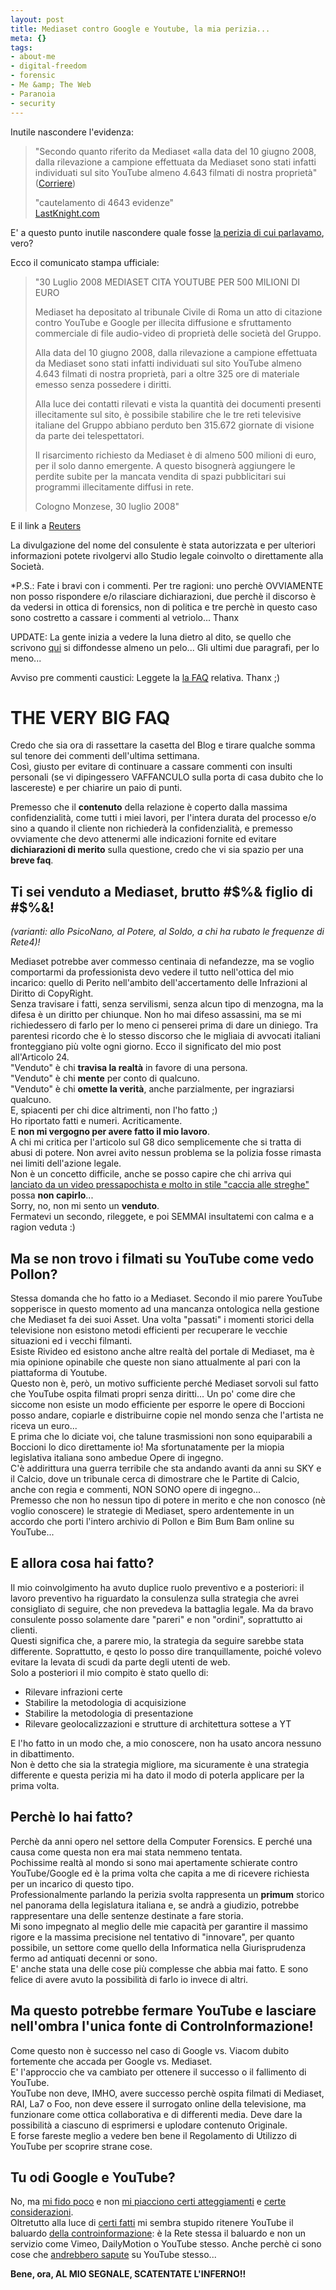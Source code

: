 ```yaml
--- 
layout: post
title: Mediaset contro Google e Youtube, la mia perizia...
meta: {}
tags: 
- about-me
- digital-freedom
- forensic
- Me &amp; The Web
- Paranoia
- security
---
```

Inutile nascondere l'evidenza:  
  
> "Secondo quanto riferito da Mediaset «alla data del 10 giugno 2008, dalla rilevazione a campione effettuata da Mediaset sono stati infatti individuati sul sito YouTube almeno 4.643 filmati di nostra proprietà"  
> ([Corriere](http://www.corriere.it/economia/08_luglio_30/mediaset_google_youtube_03e96c96-5e32-11dd-9ccd-00144f02aabc.shtml))
> 
> "cautelamento di 4643 evidenze"  
> [LastKnight.com](http://www.lastknight.com/2008/07/17/ed-una-forensics-di-parte-e-andata/)  
  
E' a questo punto inutile nascondere quale fosse [la perizia di cui parlavamo](http://www.lastknight.com/2008/07/17/ed-una-forensics-di-parte-e-andata/), vero?   
  
Ecco il comunicato stampa ufficiale:  
  
> "30 Luglio 2008
> MEDIASET CITA YOUTUBE PER 500 MILIONI DI EURO  
>  
> Mediaset ha depositato al tribunale Civile di Roma un atto di citazione contro YouTube e Google per illecita diffusione e sfruttamento commerciale di file audio-video di proprietà delle società del Gruppo.  
>  
> Alla data del 10 giugno 2008, dalla rilevazione a campione effettuata da Mediaset sono stati infatti individuati sul sito YouTube almeno 4.643 filmati di nostra proprietà, pari a oltre 325 ore di materiale emesso senza possedere i diritti.  
>  
> Alla luce dei contatti rilevati e vista la quantità dei documenti presenti illecitamente sul sito, è possibile stabilire che le tre reti televisive italiane del Gruppo abbiano perduto ben 315.672 giornate di visione da parte dei telespettatori.  
>  
> Il risarcimento richiesto da Mediaset è di almeno 500 milioni di euro, per il solo danno emergente. A questo bisognerà aggiungere le perdite subite per la mancata vendita di spazi pubblicitari sui programmi illecitamente diffusi in rete.  
>  
> Cologno Monzese, 30 luglio 2008"  
  
E il link a [Reuters](http://uk.reuters.com/article/governmentFilingsNews/idUKL04549520080730)  
  
La divulgazione del nome del consulente è stata autorizzata e per ulteriori informazioni potete rivolgervi allo Studio legale coinvolto o direttamente alla Società.  
  
*P.S.: Fate i bravi con i commenti. Per tre ragioni: uno perchè OVVIAMENTE non posso rispondere e/o rilasciare dichiarazioni, due perchè il discorso è da vedersi in ottica di forensics, non di politica e tre perchè in questo caso sono costretto a cassare i commenti al vetriolo... Thanx  
  
UPDATE: La gente inizia a vedere la luna dietro al dito, se quello che scrivono [qui](http://digitaldaily.allthingsd.com/20080730/youtube-to-mediaset-spa-va-allinferno/) si diffondesse almeno un pelo... Gli ultimi due paragrafi, per lo meno...  
  
<div class="notice">
Avviso pre commenti caustici: Leggete la <A href="http://www.lastknight.com/2008/08/04/the-very-big-faq-of-mediaset-vs-youtube/">la FAQ</A> relativa. Thanx ;)
</div>  

<!--more-->

<H1>THE VERY BIG FAQ</h1>    
  
Credo che sia ora di rassettare la casetta del Blog e tirare qualche somma sul tenore dei commenti dell'ultima settimana.  
Così, giusto per evitare di continuare a cassare commenti con insulti personali (se vi dipingessero VAFFANCULO sulla porta di casa dubito che lo lascereste) e per chiarire un paio di punti.  
  
Premesso che il **contenuto** della relazione è coperto dalla massima confidenzialità, come tutti i miei lavori, per l'intera durata del processo e/o sino a quando il cliente non richiederà la confidenzialità, e premesso ovviamente che devo attenermi alle indicazioni fornite ed evitare **dichiarazioni di merito** sulla questione, credo che vi sia spazio per una **breve faq**.  
  
<h2>Ti sei venduto a Mediaset, brutto #$%& figlio di #$%&!</h2>  

*(varianti: allo PsicoNano, al Potere, al Soldo, a chi ha rubato le frequenze di Rete4)!*  
  
Mediaset potrebbe aver commesso centinaia di nefandezze, ma se voglio comportarmi da professionista devo vedere il tutto nell'ottica del mio incarico: quello di Perito nell'ambito dell'accertamento delle Infrazioni al Diritto di CopyRight.  
Senza travisare i fatti, senza servilismi, senza alcun tipo di menzogna, ma la difesa è un diritto per chiunque. Non ho mai difeso assassini, ma se mi richiedessero di farlo per lo meno ci penserei prima di dare un diniego. Tra parentesi ricordo che è lo stesso discorso che le migliaia di avvocati italiani fronteggiano più volte ogni giorno. Ecco il significato del mio post all'Articolo 24.   
"Venduto" è chi **travisa la realtà** in favore di una persona.  
"Venduto" è chi **mente** per conto di qualcuno.  
"Venduto" è chi **omette la verità**, anche parzialmente, per ingraziarsi qualcuno.  
E, spiacenti per chi dice altrimenti, non l'ho fatto ;)  
Ho riportato fatti e numeri. Acriticamente.  
E **non mi vergogno per avere fatto il mio lavoro**.  
A chi mi critica per l'articolo sul G8 dico semplicemente che si tratta di abusi di potere. Non avrei avito nessun problema se la polizia fosse rimasta nei limiti dell'azione legale.  
Non è un concetto difficile, anche se posso capire che chi arriva qui [lanciato da un video pressapochista e molto in stile "caccia alle streghe"](http://byoblu.com/a7f8e423-2a4c-41c5-9106-6b554ad59de5/post.aspx) possa **non capirlo**...  
Sorry, no, non mi sento un **venduto**.  
Fermatevi un secondo, rileggete, e poi SEMMAI insultatemi con calma e a ragion veduta :)     
  
<h2>Ma se non trovo i filmati su YouTube come vedo Pollon?</h2>  
  
Stessa domanda che ho fatto io a Mediaset. Secondo il mio parere YouTube sopperisce in questo momento ad una mancanza ontologica nella gestione che Mediaset fa dei suoi Asset. Una volta "passati" i momenti storici della televisione non esistono metodi efficienti per recuperare le vecchie situazioni ed i vecchi filmanti.  
Esiste Rivideo ed esistono anche altre realtà del portale di Mediaset, ma è mia opinione opinabile che queste non siano attualmente al pari con la piattaforma di Youtube.  
Questo non è, però, un motivo sufficiente perché Mediaset sorvoli sul fatto che YouTube ospita filmati propri senza diritti... Un po' come dire che siccome non esiste un modo efficiente per esporre le opere di Boccioni posso andare, copiarle e distribuirne copie nel mondo senza che l'artista ne riceva un euro...  
E prima che lo diciate voi, che talune trasmissioni non sono equiparabili a Boccioni lo dico direttamente io! Ma sfortunatamente per la miopia legislativa italiana sono ambedue Opere di ingegno.  
C'è addirittura una guerra terribile che sta andando avanti da anni su SKY e il Calcio, dove un tribunale cerca di dimostrare che le Partite di Calcio, anche con regia e commenti, NON SONO opere di ingegno...  
Premesso che non ho nessun tipo di potere in merito e che non conosco (nè voglio conoscere) le strategie di Mediaset, spero ardentemente in un accordo che porti l'intero archivio di Pollon e Bim Bum Bam online su YouTube...  
  
<h2>E allora cosa hai fatto?</h2>  
  
Il mio coinvolgimento ha avuto duplice ruolo preventivo e a posteriori: il lavoro preventivo ha riguardato la consulenza sulla strategia che avrei consigliato di seguire, che non prevedeva la battaglia legale. Ma da bravo consulente posso solamente dare "pareri" e non "ordini", soprattutto ai clienti.  
Questi significa che, a parere mio, la strategia da seguire sarebbe stata differente. Soprattutto, e qesto lo posso dire tranquillamente, poiché volevo evitare la levata di scudi da parte degli utenti de web.  
Solo a posteriori il mio compito è stato quello di:  
  
* Rilevare infrazioni certe
* Stabilire la metodologia di acquisizione
* Stabilire la metodologia di presentazione
* Rilevare geolocalizzazioni e strutture di architettura sottese a YT  
  
E l'ho fatto in un modo che, a mio conoscere, non ha usato ancora nessuno in dibattimento.  
Non è detto che sia la strategia migliore, ma sicuramente è una strategia differente e questa perizia mi ha dato il modo di poterla applicare per la prima volta.  
  
<h2>Perchè lo hai fatto?</h2>  
  
Perchè da anni opero nel settore della Computer Forensics. E perché una causa come questa non era mai stata nemmeno tentata.  
Pochissime realtà al mondo si sono mai apertamente schierate contro YouTube/Google ed è la prima volta che capita a me di ricevere richiesta per un incarico di questo tipo.  
Professionalmente parlando la perizia svolta rappresenta un **primum** storico nel panorama della legislatura italiana e, se andrà a giudizio, potrebbe rappresentare una delle sentenze destinate a fare storia.  
Mi sono impegnato al meglio delle mie capacità per garantire il massimo rigore e la massima precisione nel tentativo di "innovare", per quanto possibile, un settore come quello della Informatica nella Giurisprudenza fermo ad antiquati decenni or sono.  
E' anche stata una delle cose più complesse che abbia mai fatto. E sono felice di avere avuto la possibilità di farlo io invece di altri.  
  
<h2>Ma questo potrebbe fermare YouTube e lasciare nell'ombra l'unica fonte di ControInformazione!</h2>  
   
Come questo non è successo nel caso di Google vs. Viacom dubito fortemente che accada per Google vs. Mediaset.  
E' l'approccio che va cambiato per ottenere il successo o il fallimento di YouTube.  
YouTube non deve, IMHO, avere successo perchè ospita filmati di Mediaset, RAI, La7 o Foo, non deve essere il surrogato online della televisione, ma funzionare come ottica collaborativa e di differenti media. Deve dare la possibilità a ciascuno di esprimersi e uplodare contenuto Originale.  
E forse fareste meglio a vedere ben bene il Regolamento di Utilizzo di YouTube per scoprire strane cose.  
  
<h2>Tu odi Google e YouTube?</h2>  
  
No, ma [mi fido poco](http://www.google-watch.org/bigbro.html) e non [mi piacciono certi atteggiamenti](http://www.motherjones.com/news/feature/2006/11/google.html) e [certe considerazioni](http://www.wired.com/wired/archive/11.01/google_pr.html).  
Oltretutto alla luce di [certi fatti](http://www.zapboom.com/content/view/114823/Can_Activists_Trust_YouTube.html) mi sembra stupido ritenere YouTube il baluardo [della controinformazione](http://www.mideastyouth.com/2007/12/03/is-youtube-feeding-the-regional-crackdown-on-cyber-activists/): è la Rete stessa il baluardo e non un servizio come Vimeo, DailyMotion o YouTube stesso. Anche perchè ci sono cose che [andrebbero sapute](http://www.cnn.com/2007/WORLD/meast/11/29/youtube.activist/index.html) su YouTube stesso...   
   
  
**Bene, ora, AL MIO SEGNALE, SCATENTATE L'INFERNO!!**  

  
   
